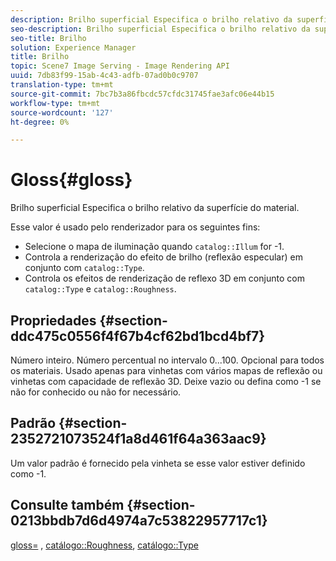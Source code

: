 ```yaml
---
description: Brilho superficial Especifica o brilho relativo da superfície do material.
seo-description: Brilho superficial Especifica o brilho relativo da superfície do material.
seo-title: Brilho
solution: Experience Manager
title: Brilho
topic: Scene7 Image Serving - Image Rendering API
uuid: 7db83f99-15ab-4c43-adfb-07ad0b0c9707
translation-type: tm+mt
source-git-commit: 7bc7b3a86fbcdc57cfdc31745fae3afc06e44b15
workflow-type: tm+mt
source-wordcount: '127'
ht-degree: 0%

---
```



# Gloss{#gloss}

Brilho superficial Especifica o brilho relativo da superfície do material.

Esse valor é usado pelo renderizador para os seguintes fins:

* Selecione o mapa de iluminação quando `catalog::Illum` for -1.
* Controla a renderização do efeito de brilho (reflexão especular) em conjunto com `catalog::Type`.
* Controla os efeitos de renderização de reflexo 3D em conjunto com `catalog::Type` e `catalog::Roughness`.

## Propriedades {#section-ddc475c0556f4f67b4cf62bd1bcd4bf7}

Número inteiro. Número percentual no intervalo 0...100. Opcional para todos os materiais. Usado apenas para vinhetas com vários mapas de reflexão ou vinhetas com capacidade de reflexão 3D. Deixe vazio ou defina como -1 se não for conhecido ou não for necessário.

## Padrão {#section-2352721073524f1a8d461f64a363aac9}

Um valor padrão é fornecido pela vinheta se esse valor estiver definido como -1.

## Consulte também {#section-0213bbdb7d6d4974a7c53822957717c1}

[gloss=](../../../../../ir-api/http-protocol/image-rendering-api-ref/c-ir-http-protocol-ref/c-ir-http-protocol-command-reference/r-ir-http-gloss.md#reference-325aef2ee51e4e1584a06047427340ca) ,  [catálogo::Roughness](../../../../../ir-api/material-cat/image-rendering-api-ref/c-ir-material-catalog/c-ir-material-data-reference/r-ir-roughness.md#reference-79f748ac642745e3b81795a99f61fa99),  [catálogo::Type](../../../../../ir-api/material-cat/image-rendering-api-ref/c-ir-material-catalog/c-ir-material-data-reference/r-ir-cat-type.md#reference-9bea147dda9f4e74bc0ec79dcc0d9161)
